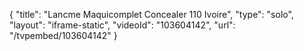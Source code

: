 {
    "title": "Lancme Maquicomplet Concealer  110 Ivoire",
    "type": "solo",
    "layout": "iframe-static",
    "videoId": "103604142",
    "url": "\/tvpembed\/103604142"
}